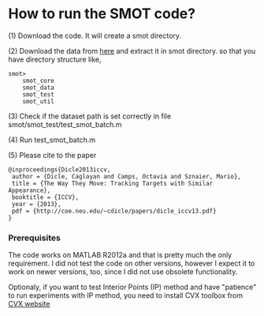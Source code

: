 # How to run the SMOT code?

 (1) Download the code. It will create a smot directory.
 
 (2) Download the data from [here](http://coe.neu.edu/~cdicle/data/smot_data.zip) and extract it in smot directory. so that you have directory structure like,
 	
 	smot>
 		smot_core
 		smot_data
 		smot_test
 		smot_util
 		 	
 (3) Check if the dataset path is set correctly in file smot/smot_test/test_smot_batch.m
 
 (4) Run test_smot_batch.m

 (5) Please cite to the paper
 	
	@inproceedings{Dicle2013iccv,
 	 author = {Dicle, Caglayan and Camps, Octavia and Sznaier, Mario},
	 title = {The Way They Move: Tracking Targets with Similar Appearance},
	 booktitle = {ICCV},
 	 year = {2013},
 	 pdf = {http://coe.neu.edu/~cdicle/papers/dicle_iccv13.pdf}
 	}
 	
### Prerequisites
The code works on MATLAB R2012a and that is pretty much the only requirement. I did not test the code on other versions, however I expect it to work on newer versions, too, since I did not use obsolete functionality.

Optionaly, if you want to test Interior Points (IP) method and have "patience" to run experiments with IP method, you need to install CVX toolbox from [CVX website](http://www.cvxr.com)

